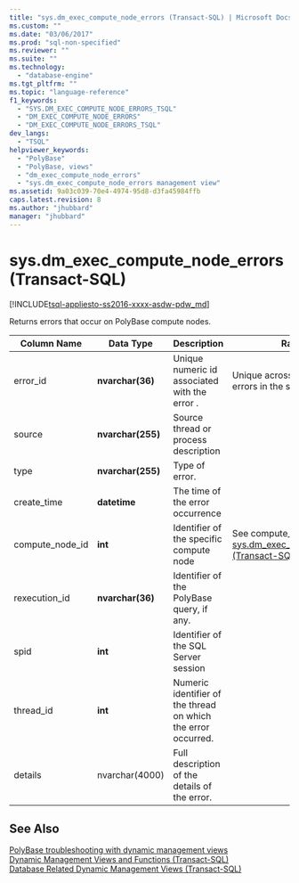 ```yaml
---
title: "sys.dm_exec_compute_node_errors (Transact-SQL) | Microsoft Docs"
ms.custom: ""
ms.date: "03/06/2017"
ms.prod: "sql-non-specified"
ms.reviewer: ""
ms.suite: ""
ms.technology: 
  - "database-engine"
ms.tgt_pltfrm: ""
ms.topic: "language-reference"
f1_keywords: 
  - "SYS.DM_EXEC_COMPUTE_NODE_ERRORS_TSQL"
  - "DM_EXEC_COMPUTE_NODE_ERRORS"
  - "DM_EXEC_COMPUTE_NODE_ERRORS_TSQL"
dev_langs: 
  - "TSQL"
helpviewer_keywords: 
  - "PolyBase"
  - "PolyBase, views"
  - "dm_exec_compute_node_errors"
  - "sys.dm_exec_compute_node_errors management view"
ms.assetid: 9a03c039-70e4-4974-95d8-d3fa45984ffb
caps.latest.revision: 8
ms.author: "jhubbard"
manager: "jhubbard"
---
```

# sys.dm_exec_compute_node_errors (Transact-SQL)
[!INCLUDE[tsql-appliesto-ss2016-xxxx-asdw-pdw_md](../../../relational-databases/polybase/includes/tsql-appliesto-ss2016-xxxx-asdw-pdw-md.md)]

  Returns errors that occur on PolyBase compute nodes.  
  
|Column Name|Data Type|Description|Range|  
|-----------------|---------------|-----------------|-----------|  
|error_id|**nvarchar(36)**|Unique numeric id associated with the error .|Unique across all query errors in the system|  
|source|**nvarchar(255)**|Source thread or process description||  
|type|**nvarchar(255)**|Type of error.||  
|create_time|**datetime**|The time of the error occurrence||  
|compute_node_id|**int**|Identifier of the specific compute node|See compute_node_id of [sys.dm_exec_compute_nodes &#40;Transact-SQL&#41;](../../../relational-databases/reference/system-dynamic-management-views/sys.dm-exec-compute-nodes-transact-sql.md)|  
|rexecution_id|**nvarchar(36)**|Identifier of the PolyBase query, if any.||  
|spid|**int**|Identifier of the SQL Server session||  
|thread_id|**int**|Numeric identifier of the thread on which the error occurred.||  
|details|nvarchar(4000)|Full description of the details of the error.||  
  
## See Also  
 [PolyBase troubleshooting with dynamic management views](http://msdn.microsoft.com/library/ce9078b7-a750-4f47-b23e-90b83b783d80)   
 [Dynamic Management Views and Functions &#40;Transact-SQL&#41;](../Topic/Dynamic%20Management%20Views%20and%20Functions%20\(Transact-SQL\).md)   
 [Database Related Dynamic Management Views &#40;Transact-SQL&#41;](../../../relational-databases/reference/system-dynamic-management-views/database-related-dynamic-management-views-transact-sql.md)  
  
  